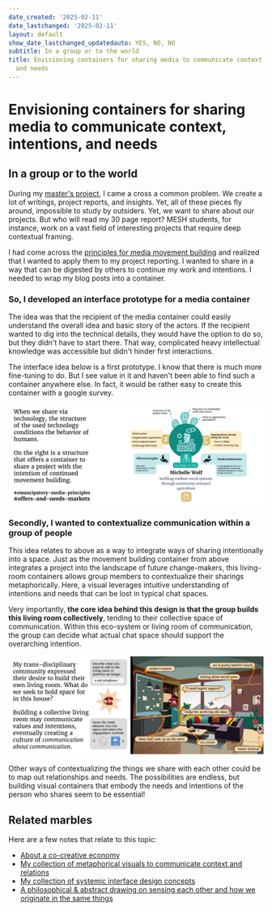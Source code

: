 ```yaml
---
date_created: '2025-02-11'
date_lastchanged: '2025-02-11'
layout: default
show_date_lastchanged_updatedauto: YES, NO, NO
subtitle: In a group or to the world
title: Envisioning containers for sharing media to communicate context, intentions,
  and needs
---
```

# Envisioning containers for sharing media to communicate context, intentions, and needs
## In a group or to the world 
During my [master's project](https://www.omprakash.org/blog/leon-capstone-blog-week-14-overview), I came a cross a common problem. We create a lot of writings, project reports, and insights. Yet, all of these pieces fly around, impossible to study by outsiders. Yet, we want to share about our projects. But who will read my 30 page report?  MESH students, for instance, work on a vast field of interesting projects that require deep contextual framing. 

I had come across the [principles for media movement building](MEDIA-MOVEMENT-BUILDING-A.md) and realized that I wanted to apply them to my project reporting. I wanted to share in a way that can be digested by others to continue my work and intentions. I needed to wrap my blog posts into a container. 

### So, I developed an interface prototype for a media container
The idea was that the recipient of the media container could easily understand the overall idea and basic story of the actors. If the recipient wanted to dig into the technical details, they would have the option to do so, but they didn't have to start there. That way, complicated heavy intellectual knowledge was accessible but didn't hinder first interactions. 

The interface idea below is a first prototype. I know that there is much more fine-tuning to do. But I see value in it and haven't been able to find such a container anywhere else. In fact, it would be rather easy to create this container with a google survey. 


![](media/MESH-CAP_summary-graphics-HIGH-RES-07.png)

### Secondly, I wanted to contextualize communication within a group of people
This idea relates to above as a way to integrate ways of sharing intentionally into a space. Just as the movement building container from above integrates a project into the landscape of future change-makers, this living-room containers allows group members to contextualize their sharings metaphorically. Here, a visual leverages intuitive understanding of intentions and needs that can be lost in typical chat spaces. 

Very importantly, **the core idea behind this design is that the group builds this living room collectively**, tending to their collective space of communication. Within this eco-system or living room of communication, the group can decide what actual chat space should support the overarching intention. 

![](media/MESH-CAP_summary-graphics-HIGH-RES-02.png)

Other ways of contextualizing the things we share with each other could be to map out relationships and needs. The possibilities are endless, but building visual containers that embody the needs and intentions of the person who shares seem to be essential!

## Related marbles
Here are a few notes that relate to this topic:

- [About a co-creative economy](CO-CREATIVE-ECONOMY-A.md)
- [My collection of metaphorical visuals to communicate context and relations](METAPHORICAL-RELATIONSHIPS-OF-ORGS.md)
- [My collection of systemic interface design concepts](MMSSystemicCooperationInterface-A.md)
- [A philosophical & abstract drawing on sensing each other and how we originate in the same things](MMSSensingA.md)